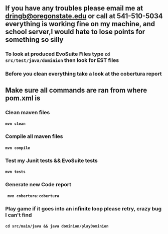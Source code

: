 ## If you have any troubles please email me at dringb@oregonstate.edu or call at 541-510-5034 everything is working fine on my machine, and school server,I would hate to lose points for something so silly

### To look at produced EvoSuite Files type ```cd src/test/java/dominion``` then look for EST files

### Before you clean everything take a look at the cobertura report
## Make sure all commands are ran from where pom.xml is
### Clean maven files 
#### ```mvn clean```

### Compile all maven files 
#### ```mvn compile```

### Test my Junit tests && EvoSuite tests
#### ```mvn tests```

### Generate new Code report 
#### ``` mvn cobertura:cobertura```

### Play game if it goes into an infinite loop please retry, crazy bug I can't find
#### ```cd src/main/java && java dominion/playDominion```
